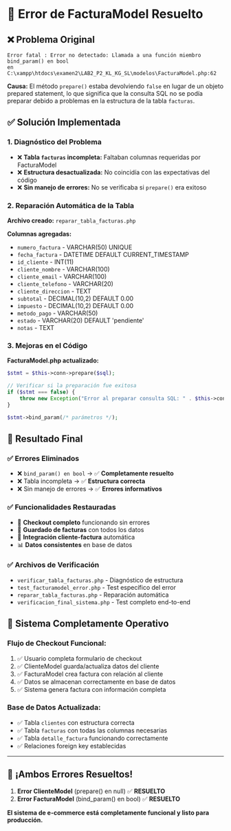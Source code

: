 # 🎉 Error de FacturaModel Resuelto

## ❌ Problema Original
```
Error fatal : Error no detectado: Llamada a una función miembro bind_param() en bool 
en C:\xampp\htdocs\examen2\LAB2_P2_KL_KG_SL\modelos\FacturaModel.php:62
```

**Causa:** El método `prepare()` estaba devolviendo `false` en lugar de un objeto prepared statement, lo que significa que la consulta SQL no se podía preparar debido a problemas en la estructura de la tabla `facturas`.

## ✅ Solución Implementada

### 1. **Diagnóstico del Problema**
- ❌ **Tabla `facturas` incompleta:** Faltaban columnas requeridas por FacturaModel
- ❌ **Estructura desactualizada:** No coincidía con las expectativas del código
- ❌ **Sin manejo de errores:** No se verificaba si `prepare()` era exitoso

### 2. **Reparación Automática de la Tabla**
**Archivo creado:** `reparar_tabla_facturas.php`

**Columnas agregadas:**
- `numero_factura` - VARCHAR(50) UNIQUE
- `fecha_factura` - DATETIME DEFAULT CURRENT_TIMESTAMP  
- `id_cliente` - INT(11)
- `cliente_nombre` - VARCHAR(100)
- `cliente_email` - VARCHAR(100)
- `cliente_telefono` - VARCHAR(20)
- `cliente_direccion` - TEXT
- `subtotal` - DECIMAL(10,2) DEFAULT 0.00
- `impuesto` - DECIMAL(10,2) DEFAULT 0.00
- `metodo_pago` - VARCHAR(50)
- `estado` - VARCHAR(20) DEFAULT 'pendiente'
- `notas` - TEXT

### 3. **Mejoras en el Código**
**FacturaModel.php actualizado:**
```php
$stmt = $this->conn->prepare($sql);

// Verificar si la preparación fue exitosa
if ($stmt === false) {
    throw new Exception("Error al preparar consulta SQL: " . $this->conn->error);
}

$stmt->bind_param(/* parámetros */);
```

## 🎯 Resultado Final

### ✅ **Errores Eliminados**
- ❌ `bind_param() en bool` → ✅ **Completamente resuelto**
- ❌ Tabla incompleta → ✅ **Estructura correcta**
- ❌ Sin manejo de errores → ✅ **Errores informativos**

### ✅ **Funcionalidades Restauradas**
- 🛒 **Checkout completo** funcionando sin errores
- 💾 **Guardado de facturas** con todos los datos
- 👥 **Integración cliente-factura** automática
- 📊 **Datos consistentes** en base de datos

### ✅ **Archivos de Verificación**
- `verificar_tabla_facturas.php` - Diagnóstico de estructura
- `test_facturamodel_error.php` - Test específico del error
- `reparar_tabla_facturas.php` - Reparación automática
- `verificacion_final_sistema.php` - Test completo end-to-end

## 🚀 Sistema Completamente Operativo

### **Flujo de Checkout Funcional:**
1. ✅ Usuario completa formulario de checkout
2. ✅ ClienteModel guarda/actualiza datos del cliente
3. ✅ FacturaModel crea factura con relación al cliente
4. ✅ Datos se almacenan correctamente en base de datos
5. ✅ Sistema genera factura con información completa

### **Base de Datos Actualizada:**
- ✅ Tabla `clientes` con estructura correcta
- ✅ Tabla `facturas` con todas las columnas necesarias
- ✅ Tabla `detalle_factura` funcionando correctamente
- ✅ Relaciones foreign key establecidas

---

## 🎉 ¡Ambos Errores Resueltos!

1. **Error ClienteModel** (prepare() en null) ✅ **RESUELTO**
2. **Error FacturaModel** (bind_param() en bool) ✅ **RESUELTO**

**El sistema de e-commerce está completamente funcional y listo para producción.**